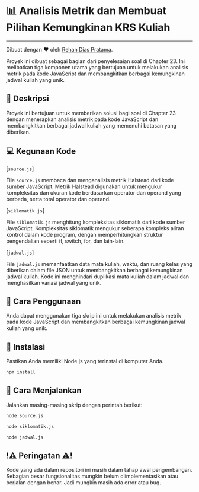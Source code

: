 # 📊 Analisis Metrik dan Membuat Pilihan Kemungkinan KRS Kuliah 
---

Dibuat dengan :heart: oleh [Rehan Dias Pratama](https://www.instagram.com/rehandiazz/).

Proyek ini dibuat sebagai bagian dari penyelesaian soal di Chapter 23. Ini melibatkan tiga komponen utama yang bertujuan untuk melakukan analisis metrik pada kode JavaScript dan membangkitkan berbagai kemungkinan jadwal kuliah yang unik.

## 📝 Deskripsi 

Proyek ini bertujuan untuk memberikan solusi bagi soal di Chapter 23 dengan menerapkan analisis metrik pada kode JavaScript dan membangkitkan berbagai jadwal kuliah yang memenuhi batasan yang diberikan.

## 💻 Kegunaan Kode 

[`source.js`]

File `source.js` membaca dan menganalisis metrik Halstead dari kode sumber JavaScript. Metrik Halstead digunakan untuk mengukur kompleksitas dan ukuran kode berdasarkan operator dan operand yang berbeda, serta total operator dan operand.

[`siklomatik.js`]

File `siklomatik.js` menghitung kompleksitas siklomatik dari kode sumber JavaScript. Kompleksitas siklomatik mengukur seberapa kompleks aliran kontrol dalam kode program, dengan memperhitungkan struktur pengendalian seperti if, switch, for, dan lain-lain.

[`jadwal.js`]

File `jadwal.js` memanfaatkan data mata kuliah, waktu, dan ruang kelas yang diberikan dalam file JSON untuk membangkitkan berbagai kemungkinan jadwal kuliah. Kode ini menghindari duplikasi mata kuliah dalam jadwal dan menghasilkan variasi jadwal yang unik.

## 🚀 Cara Penggunaan 

Anda dapat menggunakan tiga skrip ini untuk melakukan analisis metrik pada kode JavaScript dan membangkitkan berbagai kemungkinan jadwal kuliah yang unik.

## 🔧 Instalasi 

Pastikan Anda memiliki Node.js yang terinstal di komputer Anda.

```bash
npm install
```

## 🏃 Cara Menjalankan 

Jalankan masing-masing skrip dengan perintah berikut:

```bash
node source.js
```

```bash
node siklomatik.js
```

```bash
node jadwal.js
```



## !⚠️ Peringatan ⚠️!

Kode yang ada dalam repositori ini masih dalam tahap awal pengembangan. Sebagian besar fungsionalitas mungkin belum diimplementasikan atau berjalan dengan benar. Jadi mungkin masih ada error atau bug.
